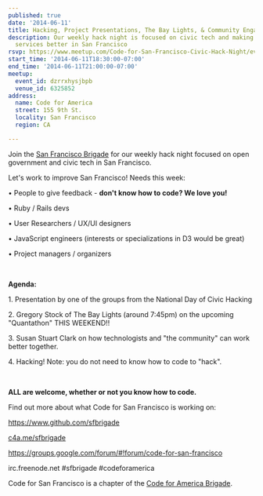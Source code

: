 ```yaml
---
published: true
date: '2014-06-11'
title: Hacking, Project Presentations, The Bay Lights, & Community Engagement
description: Our weekly hack night is focused on civic tech and making government
  services better in San Francisco
rsvp: https://www.meetup.com/Code-for-San-Francisco-Civic-Hack-Night/events/187273092/
start_time: '2014-06-11T18:30:00-07:00'
end_time: '2014-06-11T21:00:00-07:00'
meetup:
  event_id: dzrrxhysjbpb
  venue_id: 6325852
address:
  name: Code for America
  street: 155 9th St.
  locality: San Francisco
  region: CA

---
```

<!-- imported via scripts/generate-events-from-meetup -->
<p>Join the <a href="http://codeforsanfrancisco.org/">San Francisco Brigade</a> for our weekly hack night focused on open government and civic tech in San Francisco. </p> <p>



Let's work to improve San Francisco! Needs this week: </p> <p>• People to give feedback - <b>don't know how to code? We love you!</b></p> <p>• Ruby / Rails devs</p> <p>• User Researchers / UX/UI designers</p> <p>• JavaScript engineers (interests or specializations in D3 would be great)</p> <p>• Project managers / organizers</p> <p><b><br/></b></p> <p><b>Agenda:</b></p> <p>1. Presentation by one of the groups from the National Day of Civic Hacking</p> <p>2. Gregory Stock of The Bay Lights (around 7:45pm) on the upcoming "Quantathon" THIS WEEKEND!!</p> <p>3. Susan Stuart Clark on how technologists and "the community" can work better together.</p> <p>4. Hacking! Note: you do not need to know how to code to "hack".  </p> <p><b><br/></b></p> <p><b>ALL are welcome, whether or not you know how to code.</b></p> <p>Find out more about what Code for San Francisco is working on:</p> <p><a href="https://www.github.com/sfbrigade"><a href="https://www.github.com/sfbrigade" class="linkified">https://www.github.com/sfbrigade</a></a></p> <p><a href="http://c4a.me/sfbrigade">c4a.me/sfbrigade</a></p> <p><a href="https://groups.google.com/forum/#!forum/code-for-san-francisco"><a href="https://groups.google.com/forum/#!forum/code-for-san-francisco" class="linkified">https://groups.google.com/forum/#!forum/code-for-san-francisco</a></a></p> <p>irc.freenode.net #sfbrigade #codeforamerica</p> <p>Code for San Francisco is a chapter of the <a href="http://brigade.codeforamerica.org/">Code for America Brigade</a>.</p> 
